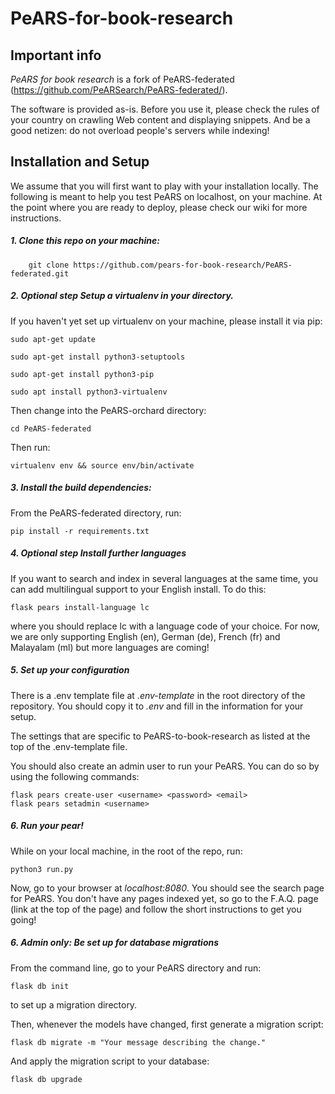<!--
SPDX-FileCopyrightText: 2023 PeARS Project, <community@pearsproject.org> 

SPDX-License-Identifier: AGPL-3.0-only
-->

# PeARS-for-book-research


## Important info

*PeARS for book research* is a fork of PeARS-federated (https://github.com/PeARSearch/PeARS-federated/). 

The software is provided as-is. Before you use it, please check the rules of your country on crawling Web content and displaying snippets. And be a good netizen: do not overload people's servers while indexing!


## Installation and Setup

We assume that you will first want to play with your installation locally. The following is meant to help you test PeARS on localhost, on your machine. At the point where you are ready to deploy, please check our wiki for more instructions.

##### 1. Clone this repo on your machine:

```
    git clone https://github.com/pears-for-book-research/PeARS-federated.git
```

##### 2. **Optional step** Setup a virtualenv in your directory.

If you haven't yet set up virtualenv on your machine, please install it via pip:

    sudo apt-get update

    sudo apt-get install python3-setuptools

    sudo apt-get install python3-pip

    sudo apt install python3-virtualenv

Then change into the PeARS-orchard directory:

    cd PeARS-federated

Then run:

    virtualenv env && source env/bin/activate


##### 3. Install the build dependencies:

From the PeARS-federated directory, run:

    pip install -r requirements.txt


##### 4. **Optional step** Install further languages


If you want to search and index in several languages at the same time, you can add multilingual support to your English install. To do this:

    flask pears install-language lc

where you should replace lc with a language code of your choice. For now, we are only supporting English (en), German (de), French (fr) and Malayalam (ml) but more languages are coming!


##### 5. Set up your configuration

There is a .env template file at *.env-template* in the root directory of the repository. You should copy it to *.env* and fill in the information for your setup.

The settings that are specific to PeARS-to-book-research as listed at the top of the .env-template file. 

You should also create an admin user to run your PeARS. You can do so by using the following commands:

```
flask pears create-user <username> <password> <email>
flask pears setadmin <username>
```


##### 6. Run your pear!

While on your local machine, in the root of the repo, run:

    python3 run.py


Now, go to your browser at *localhost:8080*. You should see the search page for PeARS. You don't have any pages indexed yet, so go to the F.A.Q. page (link at the top of the page) and follow the short instructions to get you going!


##### 6. Admin only: Be set up for database migrations

From the command line, go to your PeARS directory and run: 

```
flask db init
```

to set up a migration directory.

Then, whenever the models have changed, first generate a migration script:

```
flask db migrate -m "Your message describing the change."
```

And apply the migration script to your database:

```
flask db upgrade
```
